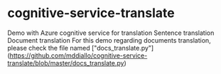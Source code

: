 # cognitive-service-translate
Demo with Azure cognitive service for translation
  Sentence translation
  Document translation
   For this demo regarding documents translation, please check the file named ["docs_translate.py"] (https://github.com/mddiallo/cognitive-service-translate/blob/master/docs_translate.py)
